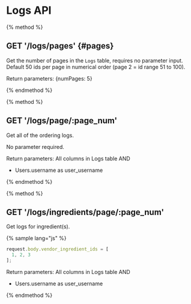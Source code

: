 # Logs API

{% method %}
## GET '/logs/pages' {#pages}

Get the number of pages in the `Logs` table, requires no parameter input. Default 50 ids per page in numerical order (page 2 = id range 51 to 100).

Return parameters:
{numPages: 5}

{% endmethod %}

{% method %}
## GET '/logs/page/:page_num'

Get all of the ordering logs.

No parameter required.

Return parameters:
All columns in Logs table AND
- Users.username as user_username

{% endmethod %}

{% method %}
## GET '/logs/ingredients/page/:page_num'

Get logs for ingredient(s).

{% sample lang="js" %}
```js
request.body.vendor_ingredient_ids = [
  1, 2, 3
];
```

Return parameters:
All columns in Logs table AND
- Users.username as user_username

{% endmethod %}
